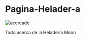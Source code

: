 # Pagina-Helader-a
![acercade](https://user-images.githubusercontent.com/102563175/217342014-b9db8494-2fd5-4b49-84ae-93b895524a51.jpg)

Todo acerca de la Heladería Moon 
